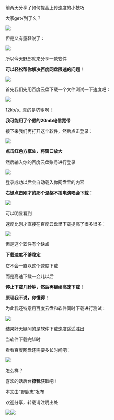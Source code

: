 前两天分享了如何提高上传速度的小技巧

大家get√到了么？

![](https://pic3.zhimg.com/v2-0b41f99e5d09f32ac40a9d6ef43edc76_r.jpg)

但是又有童鞋说了：  

![](https://pic3.zhimg.com/v2-5f9f8854f12077694f33663985e0d8ae_r.jpg)

所以今天野郎就来分享一款软件

**可以轻松帮你解决百度网盘限速的问题！**

![](https://pic2.zhimg.com/v2-29972d51c8ff091e19931910625efd1d_r.jpg)

首先我们先用百度云盘下载一个文件测试一下速度吧：

![](https://pic2.zhimg.com/v2-4eb06f0ab8f2e83c0eba8644a5b23cd5_r.jpg)

12kb/s...真的是坑爹啊！

**我可能用了个假的20mb电信宽带**

接下来我们再打开这个软件，然后点击登录：

![](https://pic1.zhimg.com/v2-02f9ef42786c631993db5f297171d7b0_r.jpg)

**点击红色方框处，将窗口放大**  

然后输入你的百度云盘账号进行登录

![](https://pic2.zhimg.com/v2-87f797a39e3fd0bfe734badd49697719_r.jpg)

登录成功以后会自动载入你网盘里的内容  

**右键点击刚才的那个涅槃不插电演唱会下载：**

![](https://pic2.zhimg.com/v2-ccaba9d37dc9490db21157ea0c611b89_r.jpg)

可以明显看到

速度比刚才直接在百度云盘里下载提高了很多很多：

![](https://pic1.zhimg.com/v2-b3eaeca7f88e8c99199825be5b6cfe9c_r.jpg)

但是这个软件有个缺点

**下载速度不够稳定**

它不会一直以这个速度下载

而是高速下载一会儿以后

**停止下载几秒钟，然后再继续高速下载！**

**原理我不说，你懂得！**

为此我还特意用百度云盘和软件同时下载进行测试：

![](https://pic1.zhimg.com/v2-4f52ff678a29f23f7c4b02f80655828c_r.jpg)

结果好无疑问的是软件下载速度遥遥胜出  

当软件下载完毕时

看看百度网盘还需要多长时间吧：

![](https://pic2.zhimg.com/v2-3192d7e9a4e30c8598d785ae24c9080d_r.jpg)

怎么样？

喜欢的话后台**撩我**获取吧！

本文由“野鹿志”发布  

欢迎分享，转载请注明出处

![](https://pic2.zhimg.com/v2-29972d51c8ff091e19931910625efd1d_r.jpg)![](https://pic4.zhimg.com/v2-8be8099e6b75278e676f0588f3b58173_r.jpg)